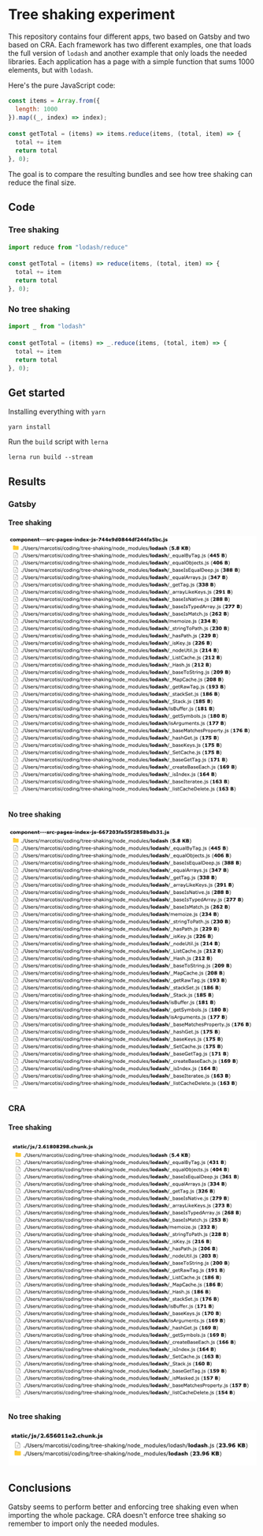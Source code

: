 # Tree shaking experiment

This repository contains four different apps, two based on Gatsby and two based on CRA. Each framework has two different
examples, one that loads the full version of `lodash` and another example that only loads the needed libraries. Each
application has a page with a simple function that sums 1000 elements, but with `lodash`.

Here's the pure JavaScript code:

```js
const items = Array.from({
  length: 1000
}).map((_, index) => index);

const getTotal = (items) => items.reduce(items, (total, item) => {
  total += item
  return total
}, 0);
```

The goal is to compare the resulting bundles and see how tree shaking can reduce the final size.

## Code

### Tree shaking

```js
import reduce from "lodash/reduce"

const getTotal = (items) => reduce(items, (total, item) => {
  total += item
  return total
}, 0);
```

### No tree shaking

```js
import _ from "lodash"

const getTotal = (items) => _.reduce(items, (total, item) => {
  total += item
  return total
}, 0);
```

## Get started

Installing everything with `yarn`

```console
yarn install
```

Run the `build` script with `lerna`

```console
lerna run build --stream
```

## Results

### Gatsby

#### Tree shaking

<a href="./img/gatsby-tree-shaking.png" target="_blank">![gatsby tree shaking](./img/gatsby-tree-shaking.png)</a>

#### No tree shaking

<a href="./img/gatsby-no-tree-shaking.png" target="_blank">![gatsby no tree shaking](./img/gatsby-no-tree-shaking.png)</a>

### CRA

#### Tree shaking

<a href="./img/cra-tree-shaking.png" target="_blank">![cra tree shaking](./img/cra-tree-shaking.png)</a>

#### No tree shaking

<a href="./img/cra-no-tree-shaking.png" target="_blank">![cra no tree shaking](./img/cra-no-tree-shaking.png)</a>

## Conclusions

Gatsby seems to perform better and enforcing tree shaking even when importing the whole package.
CRA doesn't enforce tree shaking so remember to import only the needed modules.
